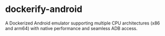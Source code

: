 # dockerify-android
A Dockerized Android emulator supporting multiple CPU architectures (x86 and arm64) with native performance and seamless ADB access.

